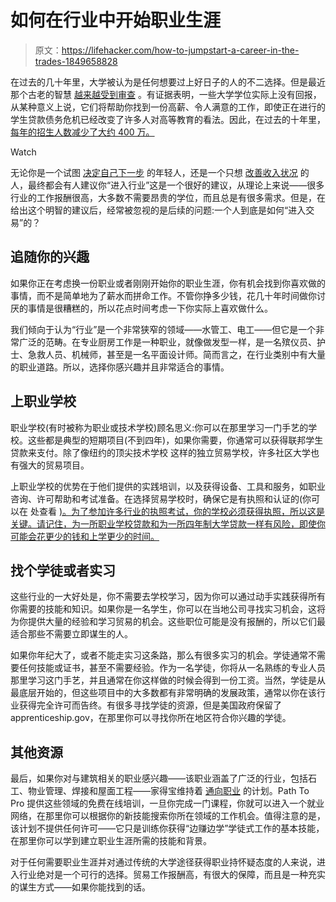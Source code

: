 # 如何在行业中开始职业生涯

> 原文：<https://lifehacker.com/how-to-jumpstart-a-career-in-the-trades-1849658828>

在过去的几十年里，大学被认为是任何想要过上好日子的人的不二选择。但是最近那个古老的智慧 [越来越受到审查](https://money.com/is-college-worth-the-cost-report/) 。有证据表明，一些大学学位实际上没有回报，从某种意义上说，它们将帮助你找到一份高薪、令人满意的工作，即使正在进行的学生贷款债务危机已经改变了许多人对高等教育的看法。因此，在过去的十年里， [每年的招生人数减少了大约 400 万。](https://www.nbcnews.com/news/us-news/americans-are-increasingly-dubious-going-college-rcna40935#:~:text=There%20are%204%20million%20fewer,people%20straight%20into%20the%20workforce.) 

Watch

无论你是一个试图 [决定自己下一步](https://lifehacker.com/top-10-ways-to-find-your-career-path-1628537579) 的年轻人，还是一个只想 [改善收入状况](https://lifehacker.com/how-to-earn-six-figures-according-to-reddit-1847585166) 的人，最终都会有人建议你“进入行业”这是一个很好的建议，从理论上来说——很多行业的工作报酬很高，大多数不需要昂贵的学位，而且总是有很多需求。但是，在给出这个明智的建议后，经常被忽视的是后续的问题:一个人到底是如何“进入交易”的？

## 追随你的兴趣

如果你正在考虑换一份职业或者刚刚开始你的职业生涯，你有机会找到你喜欢做的事情，而不是简单地为了薪水而拼命工作。不管你挣多少钱，花几十年时间做你讨厌的事情是很糟糕的，所以花点时间考虑一下你实际上喜欢做什么。

我们倾向于认为“行业”是一个非常狭窄的领域——水管工、电工——但它是一个非常广泛的范畴。在专业厨房工作是一种职业，就像做发型一样，是一名殡仪员、护士、急救人员、机械师，甚至是一名平面设计师。简而言之，在行业类别中有大量的职业道路。所以，选择你感兴趣并且非常适合的事情。

## 上职业学校

职业学校(有时被称为职业或技术学校)顾名思义:你可以在那里学习一门手艺的学校。这些都是典型的短期项目(不到四年)，如果你需要，你通常可以获得联邦学生贷款来支付。除了像纽约的顶尖技术学校 这样的独立贸易学校，许多社区大学也有强大的贸易项目。

上职业学校的优势在于他们提供的实践培训，以及获得设备、工具和服务，如职业咨询、许可帮助和考试准备。在选择贸易学校时，确保它是有执照和认证的(你可以在 处查看 [)。为了参加许多行业的执照考试，你的学校必须获得执照，所以这是关键。请记住，为一所职业学校贷款和为一所四年制大学贷款一样有风险，即使你可能会花更少的钱和上学更少的时间。](https://www.ed.gov/accreditation)

## 找个学徒或者实习

这些行业的一大好处是，你不需要去学校学习，因为你可以通过动手实践获得所有你需要的技能和知识。如果你是一名学生，你可以在当地公司寻找实习机会，这将为你提供大量的经验和学习贸易的机会。这些职位可能是没有报酬的，所以它们最适合那些不需要立即谋生的人。

如果你年纪大了，或者不能走实习这条路，那么有很多实习的机会。学徒通常不需要任何技能或证书，甚至不需要经验。作为一名学徒，你将从一名熟练的专业人员那里学习这门手艺，并且通常在你这样做的时候会得到一份工资。当然，学徒是从最底层开始的，但这些项目中的大多数都有非常明确的发展政策，通常以你在该行业获得完全许可而告终。有很多寻找学徒的资源，但是美国政府保留了 apprenticeship.gov，在那里你可以寻找你所在地区符合你兴趣的学徒。

## 其他资源

最后，如果你对与建筑相关的职业感兴趣——该职业涵盖了广泛的行业，包括石工、物业管理、焊接和屋面工程——家得宝维持着 [通向职业](https://www.pathtopro.com/) 的计划。Path To Pro 提供这些领域的免费在线培训，一旦你完成一门课程，你就可以进入一个就业网络，在那里你可以根据你的新技能搜索你所在领域的工作机会。值得注意的是，该计划不提供任何许可——它只是训练你获得“边赚边学”学徒式工作的基本技能，在那里你可以学到建立职业生涯所需的技能和背景。

对于任何需要职业生涯并对通过传统的大学途径获得职业持怀疑态度的人来说，进入行业绝对是一个可行的选择。贸易工作报酬高，有很大的保障，而且是一种充实的谋生方式——如果你能找到的话。